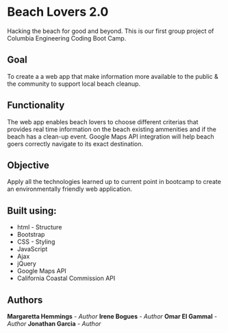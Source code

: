 # Beach Lovers 2.0
Hacking the beach for good and beyond. This is our first group project of Columbia Engineering Coding Boot Camp.

## Goal
To create a a web app that make information more available to the public & the community to support local beach cleanup.

## Functionality
The web app enables beach lovers to choose different criterias that provides real time information on the beach existing ammenities and if the beach has a clean-up event. Google Maps API integration will help beach goers correctly navigate to its exact destination.

## Objective
Apply all the technologies learned up to current point in bootcamp to create an environmentally friendly web application.

## Built using:
* html - Structure
* Bootstrap
* CSS - Styling
* JavaScript
* Ajax
* jQuery
* Google Maps API
* California Coastal Commission API

## Authors
**Margaretta Hemmings** - *Author*
**Irene Bogues** - *Author*
**Omar El Gammal** - *Author*
**Jonathan Garcia** - *Author*
